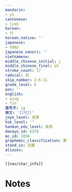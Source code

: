 ```yaml
---
mandarin:
- yì
cantonese:
- jik6
korean:
- 익
korean_native: ''
japanese:
- YOKU
japanese_nanori: ''
vietnamese:
middle_chinese_initial: j
middle_chinese_final: ɨk
stroke_count: 17
radical: 羽
skip_number: 2-6-11
grade_level: 6
pos: ''
english:
- wing
- fin
羅馬字: ig
韓文: '[[익]]'
joyo_level: 高等
hsk_level: ''
hanmun_edu_level: 高等
danayo_id: 6370
mc_id: 1056
graphemic_classification: 異
stand_in: 羽翼
aliases:
---
```

```meta-bind-embed
[[nav/char_info]]
```

# Notes
